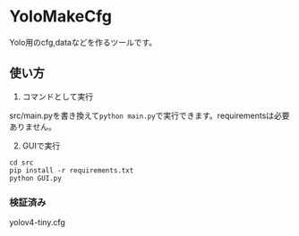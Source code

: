 # YoloMakeCfg

Yolo用のcfg,dataなどを作るツールです。

## 使い方
1. コマンドとして実行

src/main.pyを書き換えて```python main.py```で実行できます。requirementsは必要ありません。

2. GUIで実行
```
cd src
pip install -r requirements.txt
python GUI.py
```

### 検証済み
yolov4-tiny.cfg
